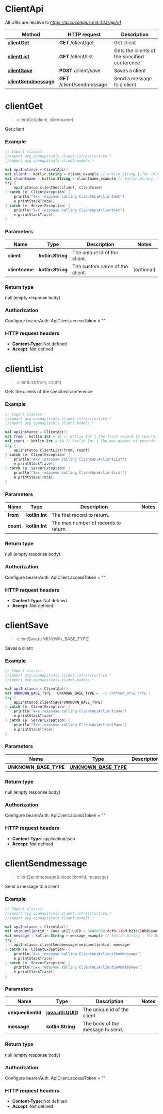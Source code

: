 # ClientApi

All URIs are relative to *https://accucampus.net:443/api/v1*

Method | HTTP request | Description
------------- | ------------- | -------------
[**clientGet**](ClientApi.md#clientGet) | **GET** /client/get | Get client
[**clientList**](ClientApi.md#clientList) | **GET** /client/list | Gets the clients of the specified conference
[**clientSave**](ClientApi.md#clientSave) | **POST** /client/save | Saves a client
[**clientSendmessage**](ClientApi.md#clientSendmessage) | **GET** /client/sendmessage | Send a message to a client


<a name="clientGet"></a>
# **clientGet**
> clientGet(client, clientname)

Get client

### Example
```kotlin
// Import classes:
//import org.openapitools.client.infrastructure.*
//import org.openapitools.client.models.*

val apiInstance = ClientApi()
val client : kotlin.String = client_example // kotlin.String | The unique id of the client.
val clientname : kotlin.String = clientname_example // kotlin.String | The custom name of the client.
try {
    apiInstance.clientGet(client, clientname)
} catch (e: ClientException) {
    println("4xx response calling ClientApi#clientGet")
    e.printStackTrace()
} catch (e: ServerException) {
    println("5xx response calling ClientApi#clientGet")
    e.printStackTrace()
}
```

### Parameters

Name | Type | Description  | Notes
------------- | ------------- | ------------- | -------------
 **client** | **kotlin.String**| The unique id of the client. |
 **clientname** | **kotlin.String**| The custom name of the client. | [optional]

### Return type

null (empty response body)

### Authorization


Configure bearerAuth:
    ApiClient.accessToken = ""

### HTTP request headers

 - **Content-Type**: Not defined
 - **Accept**: Not defined

<a name="clientList"></a>
# **clientList**
> clientList(from, count)

Gets the clients of the specified conference

### Example
```kotlin
// Import classes:
//import org.openapitools.client.infrastructure.*
//import org.openapitools.client.models.*

val apiInstance = ClientApi()
val from : kotlin.Int = 56 // kotlin.Int | The first record to return.
val count : kotlin.Int = 56 // kotlin.Int | The max number of records to return.
try {
    apiInstance.clientList(from, count)
} catch (e: ClientException) {
    println("4xx response calling ClientApi#clientList")
    e.printStackTrace()
} catch (e: ServerException) {
    println("5xx response calling ClientApi#clientList")
    e.printStackTrace()
}
```

### Parameters

Name | Type | Description  | Notes
------------- | ------------- | ------------- | -------------
 **from** | **kotlin.Int**| The first record to return. |
 **count** | **kotlin.Int**| The max number of records to return. |

### Return type

null (empty response body)

### Authorization


Configure bearerAuth:
    ApiClient.accessToken = ""

### HTTP request headers

 - **Content-Type**: Not defined
 - **Accept**: Not defined

<a name="clientSave"></a>
# **clientSave**
> clientSave(UNKNOWN_BASE_TYPE)

Saves a client

### Example
```kotlin
// Import classes:
//import org.openapitools.client.infrastructure.*
//import org.openapitools.client.models.*

val apiInstance = ClientApi()
val UNKNOWN_BASE_TYPE : UNKNOWN_BASE_TYPE =  // UNKNOWN_BASE_TYPE | 
try {
    apiInstance.clientSave(UNKNOWN_BASE_TYPE)
} catch (e: ClientException) {
    println("4xx response calling ClientApi#clientSave")
    e.printStackTrace()
} catch (e: ServerException) {
    println("5xx response calling ClientApi#clientSave")
    e.printStackTrace()
}
```

### Parameters

Name | Type | Description  | Notes
------------- | ------------- | ------------- | -------------
 **UNKNOWN_BASE_TYPE** | [**UNKNOWN_BASE_TYPE**](UNKNOWN_BASE_TYPE.md)|  | [optional]

### Return type

null (empty response body)

### Authorization


Configure bearerAuth:
    ApiClient.accessToken = ""

### HTTP request headers

 - **Content-Type**: application/json
 - **Accept**: Not defined

<a name="clientSendmessage"></a>
# **clientSendmessage**
> clientSendmessage(uniqueclientid, message)

Send a message to a client

### Example
```kotlin
// Import classes:
//import org.openapitools.client.infrastructure.*
//import org.openapitools.client.models.*

val apiInstance = ClientApi()
val uniqueclientid : java.util.UUID = 38400000-8cf0-11bd-b23e-10b96e4ef00d // java.util.UUID | The unique id of the client.
val message : kotlin.String = message_example // kotlin.String | The body of the message to send.
try {
    apiInstance.clientSendmessage(uniqueclientid, message)
} catch (e: ClientException) {
    println("4xx response calling ClientApi#clientSendmessage")
    e.printStackTrace()
} catch (e: ServerException) {
    println("5xx response calling ClientApi#clientSendmessage")
    e.printStackTrace()
}
```

### Parameters

Name | Type | Description  | Notes
------------- | ------------- | ------------- | -------------
 **uniqueclientid** | [**java.util.UUID**](.md)| The unique id of the client. |
 **message** | **kotlin.String**| The body of the message to send. |

### Return type

null (empty response body)

### Authorization


Configure bearerAuth:
    ApiClient.accessToken = ""

### HTTP request headers

 - **Content-Type**: Not defined
 - **Accept**: Not defined

